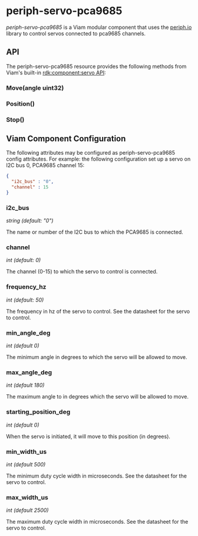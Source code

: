 # periph-servo-pca9685

*periph-servo-pca9685* is a Viam modular component that uses the [periph.io](https://periph.io/) library to control servos connected to pca9685 channels.

## API

The periph-servo-pca9685 resource provides the following methods from Viam's built-in [rdk:component:servo API](https://docs.viam.com/components/servo/#api):

### Move(angle uint32)

### Position()

### Stop()

## Viam Component Configuration

The following attributes may be configured as periph-servo-pca9685 config attributes.
For example: the following configuration set up a servo on I2C bus 0, PCA9685 channel 15:

``` json
{
  "i2c_bus" : "0",
  "channel" : 15
}
```

### i2c_bus

*string (default: "0")*

The name or number of the I2C bus to which the PCA9685 is connected.

### channel

*int (default: 0)*

The channel (0-15) to which the servo to control is connected.

### frequency_hz

*int (default: 50)*

The frequency in hz of the servo to control.
See the datasheet for the servo to control.

### min_angle_deg

*int (default 0)*

The minimum angle in degrees to which the servo will be allowed to move.

### max_angle_deg

*int (default 180)*

The maximum angle to in degrees which the servo will be allowed to move.

### starting_position_deg

*int (default 0)*

When the servo is initiated, it will move to this position (in degrees).

### min_width_us

*int (default 500)*

The minimum duty cycle width in microseconds.
See the datasheet for the servo to control.
### max_width_us

*int (default 2500)*

The maximum duty cycle width in microseconds.
See the datasheet for the servo to control.
